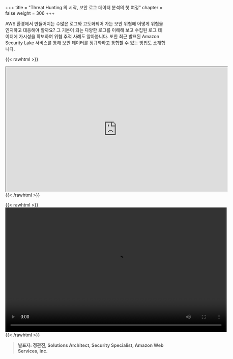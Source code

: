 +++
title = "Threat Hunting 의 시작, 보안 로그 데이터 분석의 첫 여정"
chapter = false
weight = 306
+++

 AWS 환경에서 만들어지는 수많은 로그와 고도화되어 가는 보안 위협에 어떻게 위협을 인지하고 대응해야 할까요? 그 기본이 되는 다양한 로그를 이해해 보고 수집된 로그 데이터에 가시성을 확보하여 위협 추적 사례도 알아봅니다. 또한 최근 발표된 Amazon Security Lake 서비스를 통해 보안 데이터를 정규화하고 통합할 수 있는 방법도 소개합니다.

{{< rawhtml >}}
<iframe src="https://dxjsvn24c4x1f.cloudfront.net/OnDemandTracks/06.+Threat+Hunting%E1%84%8B%E1%85%B4+%E1%84%89%E1%85%B5%E1%84%8C%E1%85%A1%E1%86%A8%2C+%E1%84%87%E1%85%A9%E1%84%8B%E1%85%A1%E1%86%AB+%E1%84%85%E1%85%A9%E1%84%80%E1%85%B3+%E1%84%83%E1%85%A6%E1%84%8B%E1%85%B5%E1%84%90%E1%85%A5+%E1%84%87%E1%85%AE%E1%86%AB%E1%84%89%E1%85%A5%E1%86%A8%E1%84%8B%E1%85%B4+%E1%84%8E%E1%85%A5%E1%86%BA+%E1%84%8B%E1%85%A7%E1%84%8C%E1%85%A5%E1%86%BC_%E1%84%8C%E1%85%A5%E1%86%BC%E1%84%80%E1%85%AA%E1%86%AB%E1%84%8C%E1%85%B5%E1%86%AB.pdf" width="696" height="392"></iframe>
{{< /rawhtml >}}

{{< rawhtml >}}
<video width="696" height="392" controls>
  <source src="https://dxjsvn24c4x1f.cloudfront.net/OnDemandTracks/tech_track_1.mp4" type="video/mp4">
  Your browser doesn't support video.
</video>
{{< /rawhtml >}}

>  **발표자: 정관진, Solutions Architect, Security Specialist, Amazon Web Services, Inc.** 
